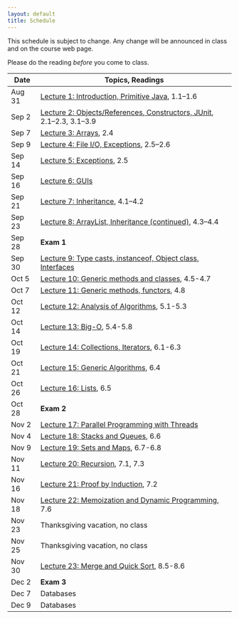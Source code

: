 ```yaml
---
layout: default
title: Schedule
---
```


This schedule is subject to change.  Any change will be announced in class and on the course web page.

Please do the reading <i>before</i> you come to class.

Date | Topics, Readings
---- | ----------------
Aug 31 | [Lecture 1: Introduction, Primitive Java](lectures/lecture01.html), 1.1&ndash;1.6
Sep 2 | [Lecture 2: Objects/References, Constructors, JUnit](lectures/lecture02.html), 2.1&ndash;2.3, 3.1&ndash;3.9
Sep 7 | [Lecture 3: Arrays](lectures/lecture03.html), 2.4
Sep 9 | [Lecture 4: File I/O, Exceptions](lectures/lecture04.html), 2.5&ndash;2.6
Sep 14 | [Lecture 5: Exceptions](lectures/lecture05.html), 2.5
Sep 16 | [Lecture 6: GUIs](lectures/lecture06.html)
Sep 21 | [Lecture 7: Inheritance](lectures/lecture07.html), 4.1&ndash;4.2
Sep 23 | [Lecture 8: ArrayList, Inheritance (continued)](lectures/lecture08.html), 4.3&ndash;4.4
Sep 28 | **Exam 1**
Sep 30 | [Lecture 9: Type casts, instanceof, Object class, Interfaces](lectures/lecture09.html)
Oct 5 | [Lecture 10: Generic methods and classes](lectures/lecture10.html), 4.5-4.7
Oct 7 | [Lecture 11: Generic methods, functors](lectures/lecture11.html), 4.8
Oct 12 | [Lecture 12: Analysis of Algorithms](lectures/lecture12.html), 5.1-5.3
Oct 14 | [Lecture 13: Big-O](lectures/lecture13.html), 5.4-5.8
Oct 19 | [Lecture 14: Collections, Iterators](lectures/lecture14.html), 6.1-6.3
Oct 21 | [Lecture 15: Generic Algorithms](lectures/lecture15.html), 6.4
Oct 26 | [Lecture 16: Lists](lectures/lecture16.html), 6.5
Oct 28 | **Exam 2**
Nov 2 | [Lecture 17: Parallel Programming with Threads](lectures/lecture17.html)
Nov 4 | [Lecture 18: Stacks and Queues](lectures/lecture18.html), 6.6
Nov 9 | [Lecture 19: Sets and Maps](lectures/lecture19.html), 6.7-6.8
Nov 11 | [Lecture 20: Recursion](lectures/lecture20.html), 7.1, 7.3
Nov 16 | [Lecture 21: Proof by Induction](lectures/lecture21.html), 7.2
Nov 18 | [Lecture 22: Memoization and Dynamic Programming](lectures/lecture22.html), 7.6
Nov 23 | Thanksgiving vacation, no class
Nov 25 | Thanksgiving vacation, no class
Nov 30 | [Lecture 23: Merge and Quick Sort](lectures/lecture23.html), 8.5-8.6
Dec 2 | **Exam 3**
Dec 7 | Databases
Dec 9 | Databases
